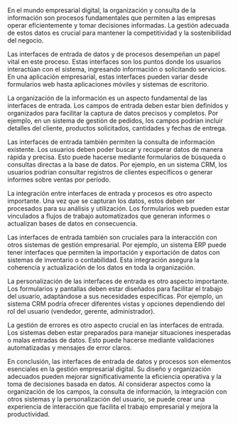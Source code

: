 En el mundo empresarial digital, la organización y consulta de la información son procesos fundamentales que permiten a las empresas operar eficientemente y tomar decisiones informadas. La gestión adecuada de estos datos es crucial para mantener la competitividad y la sostenibilidad del negocio.

Las interfaces de entrada de datos y de procesos desempeñan un papel vital en este proceso. Estas interfaces son los puntos donde los usuarios interactúan con el sistema, ingresando información o solicitando servicios. En una aplicación empresarial, estas interfaces pueden variar desde formularios web hasta aplicaciones móviles y sistemas de escritorio.

La organización de la información es un aspecto fundamental de las interfaces de entrada. Los campos de entrada deben estar bien definidos y organizados para facilitar la captura de datos precisos y completos. Por ejemplo, en un sistema de gestión de pedidos, los campos podrían incluir detalles del cliente, productos solicitados, cantidades y fechas de entrega.

Las interfaces de entrada también permiten la consulta de información existente. Los usuarios deben poder buscar y recuperar datos de manera rápida y precisa. Esto puede hacerse mediante formularios de búsqueda o consultas directas a la base de datos. Por ejemplo, en un sistema CRM, los usuarios podrían consultar registros de clientes específicos o generar informes sobre ventas por período.

La integración entre interfaces de entrada y procesos es otro aspecto importante. Una vez que se capturan los datos, estos deben ser procesados para su análisis y utilización. Los formularios web pueden estar vinculados a flujos de trabajo automatizados que generan informes o actualizan bases de datos en consecuencia.

Las interfaces de entrada también son cruciales para la interacción con otros sistemas de gestión empresarial. Por ejemplo, un sistema ERP puede tener interfaces que permiten la importación y exportación de datos con sistemas de inventario o contabilidad. Esta integración asegura la coherencia y actualización de los datos en toda la organización.

La personalización de las interfaces de entrada es otro aspecto importante. Los formularios y pantallas deben estar diseñados para facilitar el trabajo del usuario, adaptándose a sus necesidades específicas. Por ejemplo, un sistema CRM podría ofrecer diferentes vistas y opciones dependiendo del rol del usuario (vendedor, gerente, administrador).

La gestión de errores es otro aspecto crucial en las interfaces de entrada. Los sistemas deben estar preparados para manejar situaciones inesperadas o malas entradas de datos. Esto puede hacerse mediante validaciones automatizadas y mensajes de error claros.

En conclusión, las interfaces de entrada de datos y procesos son elementos esenciales en la gestión empresarial digital. Su diseño y organización adecuados pueden mejorar significativamente la eficiencia operativa y la toma de decisiones basada en datos. Al considerar aspectos como la organización de los campos, la consulta de información, la integración con otros sistemas y la personalización del usuario, se puede crear una experiencia de interacción que facilita el trabajo empresarial y mejora la productividad.
